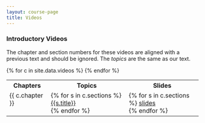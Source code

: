 ```yaml
---
layout: course-page
title: Videos
---
```


### Introductory Videos

The chapter and section numbers for these videos are aligned with a previous text and should be ignored. The *topics* are the same as our text.


<div class="x-scroll">
<table class="asst-table">
<tr><th>Chapters</th><th>Topics</th><th>Slides</th></tr>
{% for c in site.data.videos %}
<tr valign="top">
  <td>{{ c.chapter }}</td>
  <td>
    {% for s in c.sections %}
      <a href="{{s.url}}">{{s.title}}</a><br>
    {% endfor %}
 </td>
  <td>
    {% for s in c.sections %}
      <a href="assets/intro-videos/{{s.pdf}}">slides</a><br>
    {% endfor %}
 </td> 
</tr>
{% endfor %}
</table>
</div>


